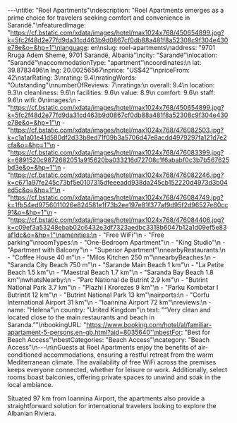 ---\ntitle: "Roel Apartments"\ndescription: "Roel Apartments emerges as a prime choice for travelers seeking comfort and convenience in Sarandë."\nfeaturedImage: "https://cf.bstatic.com/xdata/images/hotel/max1024x768/450654899.jpg?k=5fc2f48d2e77fd9da31cd463b9d0867cf0db88a481f8a52308c9f304e430e78e&o=&hp=1"\nlanguage: en\nslug: roel-apartments\naddress: "9701 Rruga Adem Sheme, 9701 Sarandë, Albania"\ncity: "Sarandë"\nlocation: "Sarandë"\naccommodationType: "apartment"\ncoordinates:\n  lat: 39.8783496\n  lng: 20.00256567\nprice: "US$42"\npriceFrom: 42\nstarRating: 3\nrating: 9.4\nratingWords: "Outstanding"\nnumberOfReviews: 7\nratings:\n  overall: 9.4\n  location: 9.3\n  cleanliness: 9.6\n  facilities: 9.6\n  value: 8.9\n  comfort: 9.6\n  staff: 9.6\n  wifi: 0\nimages:\n  - "https://cf.bstatic.com/xdata/images/hotel/max1024x768/450654899.jpg?k=5fc2f48d2e77fd9da31cd463b9d0867cf0db88a481f8a52308c9f304e430e78e&o=&hp=1"\n  - "https://cf.bstatic.com/xdata/images/hotel/max1024x768/476082503.jpg?k=c1a1a01e41d580df2d33b8ed71f09b3a5706d47e8acdd4979297fa121d7e2cfa&o=&hp=1"\n  - "https://cf.bstatic.com/xdata/images/hotel/max1024x768/476083399.jpg?k=6891520c9872682051a915620ba033216d72708c1f6ababf0c3b7b567625bd3e&o=&hp=1"\n  - "https://cf.bstatic.com/xdata/images/hotel/max1024x768/476082246.jpg?k=c671a97fe245c73bf5e0107315dfeeeadd938da245cb152220d4973d3b04ed5c&o=&hp=1"\n  - "https://cf.bstatic.com/xdata/images/hotel/max1024x768/476084749.jpg?k=1fb54ed9756011026e824581e1f73b2ee197e81f377af9d95f2d96527e60cc91&o=&hp=1"\n  - "https://cf.bstatic.com/xdata/images/hotel/max1024x768/476084406.jpg?k=c09ef3a53248ebab02c6432e3df7323aedbc3318b6047b12a1d09ef5e83af1dc&o=&hp=1"\namenities:\n  - "Free WiFi"\n  - "Free parking"\nroomTypes:\n  - "One-Bedroom Apartment"\n  - "King Studio"\n  - "Apartment with Balcony"\n  - "Superior Apartment"\nnearbyRestaurants:\n  - "Coffee House 40 m"\n  - "Milos Kitchen 250 m"\nnearbyBeaches:\n  - "Saranda City Beach 750 m"\n  - "Sarande Main Beach 1 km"\n  - "La Petite Beach 1.5 km"\n  - "Maestral Beach 1.7 km"\n  - "Saranda Bay Beach 1.8 km"\nwhatsNearby:\n  - "Parc National de Butrint 2.9 km"\n  - "Butrint National Park 3.7 km"\n  - "Plazhi I Krorezes 9 km"\n  - "Parku Kombetar I Butrintit 12 km"\n  - "Butrint National Park 13 km"\nairports:\n  - "Corfu International Airport 31 km"\n  - "Ioannina Airport 72 km"\nreviews:\n  - name: "Helena"\n    country: "United Kingdom"\n    text: "“Very clean and located close to the main restaurants and beach in Saranda.”"\nbookingURL: "https://www.booking.com/hotel/al/familiar-apartament-5-persons.en-gb.html?aid=8035640"\nbestFor: "Best for Beach Access"\nbestCategories: "Beach Access"\ncategory: "Beach Access"\n---\n\nGuests at Roel Apartments enjoy the benefits of air-conditioned accommodations, ensuring a restful retreat from the warm Mediterranean climate. The availability of free WiFi across the premises keeps everyone connected, whether for leisure or work. Additionally, select rooms boast balconies, offering private spaces to unwind and soak in the local ambiance.

Situated 97 km from Ioannina Airport, the apartments also provide a straightforward solution for international travelers looking to explore the Albanian Riviera.